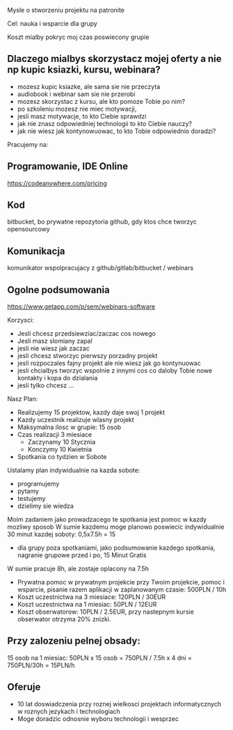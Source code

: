 Mysle o stworzeniu projektu na patronite

Cel: nauka i wsparcie dla grupy

Koszt mialby pokryc moj czas poswiecony grupie



## Dlaczego mialbys skorzystacz mojej oferty a nie np kupic ksiazki, kursu, webinara?
+ mozesz kupic ksiazke, ale sama sie nie przeczyta 
+ audiobook i webinar sam sie nie przerobi
+ mozesz skorzystac z kursu, ale kto pomoze Tobie po nim?
+ po szkoleniu mozesz nie miec motywacji, 
+ jesli masz motywacje, to kto Ciebie sprawdzi
+ jak nie znasz odpowiedniej technologii to kto Ciebie nauczy?
+ jak nie wiesz jak kontynowuowac, to kto Tobie odpowiednio doradzi?


Pracujemy na:
## Programowanie, IDE Online
https://codeanywhere.com/pricing

## Kod
bitbucket, bo prywatne repozytoria
github, gdy ktos chce tworzyc opensourcowy

## Komunikacja
komunikator wspolpracujacy z github/gitlab/bitbucket / webinars


## Ogolne podsumowania
https://www.getapp.com/p/sem/webinars-software



Korzysci:
+ Jesli chcesz przedsiewziac/zaczac cos nowego
+ Jesli masz slomiany zapal
+ jesli nie wiesz jak zaczac
+ jesli chcesz stworzyc pierwszy porzadny projekt
+ jesli rozpoczales fajny projekt ale nie wiesz jak go kontynuowac
+ jesli chcialbys tworzyc wspolnie z innymi cos co daloby Tobie nowe kontakty i kopa do dzialania
+ jesli tylko chcesz ...


Nasz Plan:
+ Realizujemy 15 projektow, kazdy daje swoj 1 projekt
+ Kazdy uczestnik realizuje wlasny projekt
+ Maksymalna ilosc w grupie: 15 osob
+ Czas realizacji 3 miesiace
  + Zaczynamy 10 Stycznia
  + Konczymy 10 Kwietnia
+ Spotkania co tydzien w Sobote 

Ustalamy plan indywidualnie na kazda sobote:
+ programujemy
+ pytamy
+ testujemy
+ dzielimy sie wiedza

Moim zadaniem jako prowadzacego te spotkania jest pomoc w kazdy mozliwy sposob
W sumie kazdemu moge planowo poswiecic indywidualnie 30 minut kazdej soboty: 0,5x7.5h = 15
+ dla grupy poza spotkaniami, jako podsumowanie kazdego spotkania, 
nagranie grupowe przed i po, 15 Minut Gratis

W sumie pracuje 8h, ale zostaje oplacony na 7.5h



+ Prywatna pomoc w prywatnym projekcie przy Twoim projekcie, pomoc i wsparcie, pisanie razem aplikacji w zaplanowanym czasie: 500PLN / 10h
+ Koszt uczestnictwa na 3 miesiace: 120PLN / 30EUR
+ Koszt uczestnictwa na 1 miesiac: 50PLN / 12EUR
+ Koszt obserwatorow: 10PLN / 2.5EUR, przy nastepnym kursie obserwator otrzyma 20% znizki.

## Przy zalozeniu pelnej obsady:
15 osob na 1 miesiac:
50PLN x 15 osob = 750PLN / 7.5h x 4 dni = 750PLN/30h = 15PLN/h


## Oferuje 
+ 10 lat doswiadczenia przy roznej wielkosci projektach informatycznych
w roznych jezykach i technologiach
+ Moge doradzic odnosnie wyboru technologii i wesprzec 

